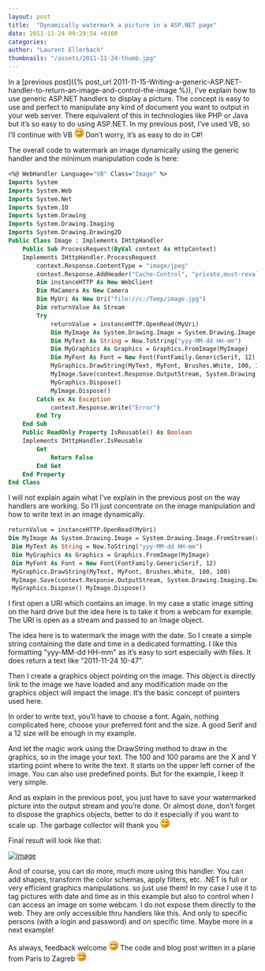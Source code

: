 ```yaml
---
layout: post
title:  "Dynamically watermark a picture in a ASP.NET page"
date: 2011-11-24 09:29:54 +0100
categories: 
author: "Laurent Ellerbach"
thumbnails: "/assets/2011-11-24-thumb.jpg"
---
```

In a [previous post]({% post_url 2011-11-15-Writing-a-generic-ASP.NET-handler-to-return-an-image-and-control-the-image %}), I’ve explain how to use generic ASP.NET handlers to display a picture. The concept is easy to use and perfect to manipulate any kind of document you want to output in your web server. There equivalent of this in technologies like PHP or Java but it’s so easy to do using ASP.NET. In my previous post, I’ve used VB, so I’ll continue with VB ![Sourire](/assets/4401.wlEmoticon-smile_2.png) Don’t worry, it’s as easy to do in C#!

 The overall code to watermark an image dynamically using the generic handler and the minimum manipulation code is here:

 
```vb
<%@ WebHandler Language="VB" Class="Image" %> 
Imports System 
Imports System.Web 
Imports System.Net 
Imports System.IO 
Imports System.Drawing 
Imports System.Drawing.Imaging 
Imports System.Drawing.Drawing2D 
Public Class Image : Implements IHttpHandler 
    Public Sub ProcessRequest(ByVal context As HttpContext) 
    Implements IHttpHandler.ProcessRequest 
        context.Response.ContentType = "image/jpeg" 
        context.Response.AddHeader("Cache-Control", "private,must-revalidate,post-check=1,pre-check=2,no-cache") 
        Dim instanceHTTP As New WebClient 
        Dim MaCamera As New Camera  
        Dim MyUri As New Uri("file://c:/Temp/image.jpg") 
        Dim returnValue As Stream 
        Try 
            returnValue = instanceHTTP.OpenRead(MyUri) 
            Dim MyImage As System.Drawing.Image = System.Drawing.Image.FromStream(returnValue) 
            Dim MyText As String = Now.ToString("yyy-MM-dd HH-mm") 
            Dim MyGraphics As Graphics = Graphics.FromImage(MyImage) 
            Dim MyFont As Font = New Font(FontFamily.GenericSerif, 12) 
            MyGraphics.DrawString(MyText, MyFont, Brushes.White, 100, 100)
            MyImage.Save(context.Response.OutputStream, System.Drawing.Imaging.ImageFormat.Jpeg) 
            MyGraphics.Dispose() 
            MyImage.Dispose()  
        Catch ex As Exception 
            context.Response.Write("Error") 
        End Try 
    End Sub 
    Public ReadOnly Property IsReusable() As Boolean 
    Implements IHttpHandler.IsReusable 
        Get 
            Return False 
        End Get 
    End Property 
End Class 
```

I will not explain again what I’ve explain in the previous post on the way handlers are working. So I’ll just concentrate on the image manipulation and how to write text in an image dynamically.
 
```vb
returnValue = instanceHTTP.OpenRead(MyUri) 
Dim MyImage As System.Drawing.Image = System.Drawing.Image.FromStream(returnValue)
 Dim MyText As String = Now.ToString("yyy-MM-dd HH-mm") 
 Dim MyGraphics As Graphics = Graphics.FromImage(MyImage) 
 Dim MyFont As Font = New Font(FontFamily.GenericSerif, 12) 
 MyGraphics.DrawString(MyText, MyFont, Brushes.White, 100, 100) 
 MyImage.Save(context.Response.OutputStream, System.Drawing.Imaging.ImageFormat.Jpeg) 
 MyGraphics.Dispose() MyImage.Dispose()
```

I first open a URI which contains an image. In my case a static image sitting on the hard drive but the idea here is to take it from a webcam for example. The URI is open as a stream and passed to an Image object. 

The idea here is to watermark the image with the date. So I create a simple string containing the date and time in a dedicated formatting. I like this formatting "yyy-MM-dd HH-mm" as it’s easy to sort especially with files. It does return a text like “2011-11-24 10-47”.

Then I create a graphics object pointing on the image. This object is directly link to the image we have loaded and any modification made on the graphics object will impact the image. It’s the basic concept of pointers used here. 

In order to write text, you’ll have to choose a font. Again, nothing complicated here, choose your preferred font and the size. A good Serif and a 12 size will be enough in my example.

And let the magic work using the DrawString method to draw in the graphics, so in the image your text. The 100 and 100 params are the X and Y starting point where to write the text. It starts on the upper left corner of the image. You can also use predefined points. But for the example, I keep it very simple.

And as explain in the previous post, you just have to save your watermarked picture into the output stream and you’re done. Or almost done, don’t forget to dispose the graphics objects, better to do it especially if you want to scale up. The garbage collector will thank you ![Sourire](/assets/4401.wlEmoticon-smile_2.png)

Final result will look like that:

[![image](/assets/6708.image_thumb.png)](/assets/5226.image_2.png)

And of course, you can do more, much more using this handler. You can add shapes, transform the color schemas, apply filters, etc. .NET is full or very efficient graphics manipulations. so just use them! In my case I use it to tag pictures with date and time as in this example but also to control when I can access an image on some webcam. I do not expose them directly to the web. They are only accessible thru handlers like this. And only to specific persons (with a login and password) and on specific time. Maybe more in a next example!

As always, feedback welcome ![Sourire](/assets/4401.wlEmoticon-smile_2.png) The code and blog post written in a plane from Paris to Zagreb ![Sourire](/assets/4401.wlEmoticon-smile_2.png)

